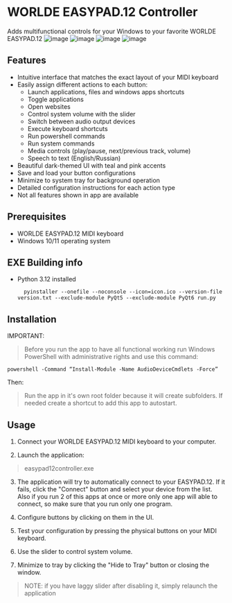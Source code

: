 # WORLDE EASYPAD.12 Controller
Adds multifunctional controls for your Windows to your favorite WORLDE EASYPAD.12
![image](https://github.com/user-attachments/assets/33a97c40-b027-4253-a1e9-359099e9e419)
![image](https://github.com/user-attachments/assets/bb10aef9-92c9-4c5d-8c79-a3507651e0c2) ![image](https://github.com/user-attachments/assets/701b1546-3cd2-4e04-8905-1e927397f8c1) ![image](https://github.com/user-attachments/assets/c9760323-2a7b-46d1-8781-90414f1e7e21)





## Features

- Intuitive interface that matches the exact layout of your MIDI keyboard
- Easily assign different actions to each button:
  - Launch applications, files and windows apps shortcuts
  - Toggle applications
  - Open websites
  - Control system volume with the slider
  - Switch between audio output devices
  - Execute keyboard shortcuts
  - Run powershell commands
  - Run system commands
  - Media controls (play/pause, next/previous track, volume)
  - Speech to text (English/Russian)
- Beautiful dark-themed UI with teal and pink accents
- Save and load your button configurations
- Minimize to system tray for background operation
- Detailed configuration instructions for each action type
- Not all features shown in app are available

## Prerequisites

- WORLDE EASYPAD.12 MIDI keyboard
- Windows 10/11 operating system

## EXE Building info
- Python 3.12 installed

		pyinstaller --onefile --noconsole --icon=icon.ico --version-file version.txt --exclude-module PyQt5 --exclude-module PyQt6 run.py

## Installation
IMPORTANT:

>Before you run the app to have all functional working run Windows PowerShell with administrative rights and use this command: 

	powershell -Command “Install-Module -Name AudioDeviceCmdlets -Force”

Then:

>Run the app in it's own root folder because it will create subfolders.
>If needed create a shortcut to add this app to autostart.

## Usage

1. Connect your WORLDE EASYPAD.12 MIDI keyboard to your computer.

2. Launch the application:

>easypad12controller.exe


3. The application will try to automatically connect to your EASYPAD.12. If it fails, click the "Connect" button and select your device from the list. Also if you run 2 of this apps at once or more only one app will able to connect, so make sure that you run only one program.

4. Configure buttons by clicking on them in the UI.

5. Test your configuration by pressing the physical buttons on your MIDI keyboard.

6. Use the slider to control system volume.

7. Minimize to tray by clicking the "Hide to Tray" button or closing the window.

>NOTE: if you have laggy slider after disabling it, simply relaunch the application
